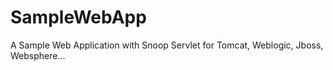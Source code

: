 # SampleWebApp
A Sample Web Application with Snoop Servlet for Tomcat, Weblogic, Jboss, Websphere...
